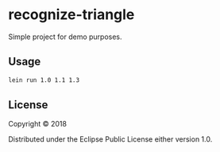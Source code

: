 # recognize-triangle

Simple project for demo purposes.

## Usage

```bash
lein run 1.0 1.1 1.3
```

## License

Copyright © 2018 

Distributed under the Eclipse Public License either version 1.0.

